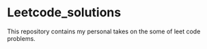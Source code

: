 # Leetcode_solutions
This repository contains my personal takes on the some of leet code problems. 
